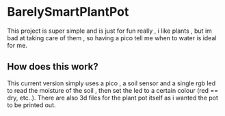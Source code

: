 # BarelySmartPlantPot
This project is super simple and is just for fun really , i like plants , but im bad at taking care of them , so having a pico tell me when to water is ideal for me.


## How does this work?
This current version simply uses a pico , a soil sensor and a single rgb led to read the moisture of the soil , then set the led to a certain colour (red == dry, etc..). There are also 3d files for the plant pot itself as i wanted the pot to be printed out.


<script src="https://embed.github.com/view/3d/markbolanos2001/BarelySmartPlantPot/"3D Files"/"BottomV2 All Hex".stl"></script>

